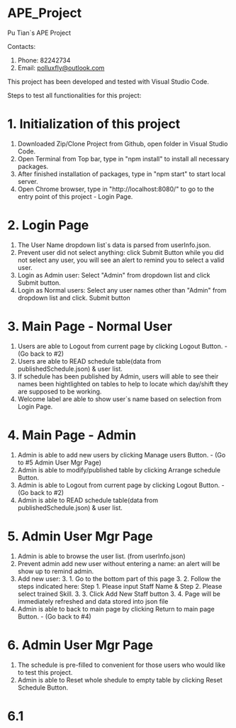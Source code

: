 # APE_Project
 Pu Tian`s APE Project

 Contacts:
 1. Phone: 82242734
 2. Email: polluxfly@outlook.com

This project has been developed and tested with Visual Studio Code.

Steps to test all functionalities for this project:
# 1. Initialization of this project
1. Downloaded Zip/Clone Project from Github, open folder in Visual Studio Code.
2. Open Terminal from Top bar, type in "npm install" to install all necessary packages.
3. After finished installation of packages, type in "npm start" to start local server.
4. Open Chrome browser, type in "http://localhost:8080/" to go to the entry point of this project - Login Page.

# 2. Login Page
1. The User Name dropdown list`s data is parsed from userInfo.json.
2. Prevent user did not select anything: click Submit Button while you did not select any user, you will see an alert to remind you to select a valid user.
3. Login as Admin user: Select "Admin" from dropdown list and click Submit button.
4. Login as Normal users: Select any user names other than "Admin" from dropdown list and click. Submit button

# 3. Main Page - Normal User
1. Users are able to Logout from current page by clicking Logout Button. - (Go back to #2)
2. Users are able to READ schedule table(data from publishedSchedule.json) & user list.
3. If schedule has been published by Admin, users will able to see their names been hightlighted on tables to help to locate which day/shift they are supposed to be working.
4. Welcome label are able to show user`s name based on selection from Login Page.

# 4. Main Page - Admin
1. Admin is able to add new users by clicking Manage users Button. - (Go to #5 Admin User Mgr Page)
2. Admin is able to modify/published table by clicking Arrange schedule Button.
3. Admin is able to Logout from current page by clicking Logout Button. - (Go back to #2)
4. Admin is able to READ schedule table(data from publishedSchedule.json) & user list.

# 5. Admin User Mgr Page
1. Admin is able to browse the user list. (from userInfo.json)
2. Prevent admin add new user without entering a name: an alert will be show up to remind admin.
3. Add new user:
    3. 1. Go to the bottom part of this page
    3. 2. Follow the steps indicated here:  Step 1. Please input Staff Name & Step 2. Please select trained Skill.
    3. 3. Click Add New Staff button
    3. 4. Page will be immediately refreshed and data stored into json file
4. Admin is able to back to main page by clicking Return to main page Button. - (Go back to #4)

# 6. Admin User Mgr Page
1. The schedule is pre-filled to convenient for those users who would like to test this project.
2. Admin is able to Reset whole shedule to empty table by clicking Reset Schedule Button.
# 6.1 
